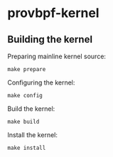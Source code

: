 # provbpf-kernel

## Building the kernel

Preparing mainline kernel source:
```
make prepare
```

Configuring the kernel:
```
make config
```

Build the kernel:
```
make build
```

Install the kernel:
```
make install
```
